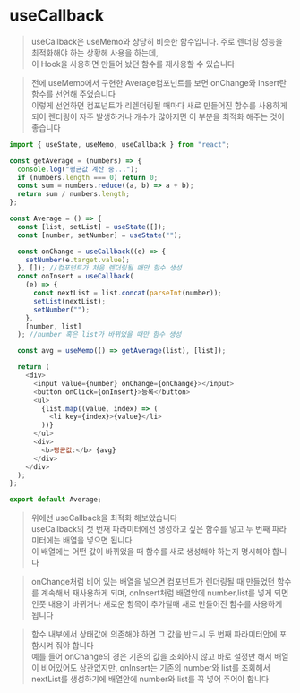 # useCallback
>useCallback은 useMemo와 상당히 비슷한 함수입니다. 주로 렌더링 성능을 최적화해야 하는 상황헤 사용을 하는데,  
>이 Hook을 사용하면 만들어 놨던 함수를 재사용할 수 있습니다
  
>전에 useMemo에서 구현한 Average컴포넌트를 보면 onChange와 Insert란 함수를 선언해 주었습니다  
>이렇게 선언하면 컴포넌트가 리렌더링될 때마다 새로 만들어진 함수를 사용하게 되어 렌더링이 자주 발생하거나 개수가 많아지면 이 부분을 최적화 해주는 것이 좋습니다  
```javascript
import { useState, useMemo, useCallback } from "react";

const getAverage = (numbers) => {
  console.log("평균값 계산 중...");
  if (numbers.length === 0) return 0;
  const sum = numbers.reduce((a, b) => a + b);
  return sum / numbers.length;
};

const Average = () => {
  const [list, setList] = useState([]);
  const [number, setNumber] = useState("");

  const onChange = useCallback((e) => {
    setNumber(e.target.value);
  }, []); //컴포넌트가 처음 렌더링될 때만 함수 생성
  const onInsert = useCallback(
    (e) => {
      const nextList = list.concat(parseInt(number));
      setList(nextList);
      setNumber("");
    },
    [number, list]
  ); //number 혹은 list가 바뀌었을 때만 함수 생성

  const avg = useMemo(() => getAverage(list), [list]);

  return (
    <div>
      <input value={number} onChange={onChange}></input>
      <button onClick={onInsert}>등록</button>
      <ul>
        {list.map((value, index) => (
          <li key={index}>{value}</li>
        ))}
      </ul>
      <div>
        <b>평균값:</b> {avg}
      </div>
    </div>
  );
};

export default Average;
```
>위에선 useCallback을 최적화 해보았습니다  
>useCallback의 첫 번재 파라미터에선 생성하고 싶은 함수를 넣고 두 번째 파라미터에는 배열을 넣으면 됩니다  
>이 배열에는 어떤 값이 바뀌었을 때 함수를 새로 생성해야 하는지 명시해야 합니다  
  
>onChange처럼 비어 있는 배열을 넣으면 컴포넌트가 렌더링될 때 만들었던 함수를 계속해서 재사용하게 되며, onInsert처럼 배열안에 number,list를 넣게 되면 인풋 내용이 바뀌거나 새로운 항목이 추가될때 새로 만들어진 함수를 사용하게 됩니다
    
>함수 내부에서 상태값에 의존해야 하면 그 값을 반드시 두 번째 파라미터안에 포함시켜 줘야 합니다  
>예를 들어 onChange의 경은 기존의 값을 조회하지 않고 바로 설정만 해서 배열이 비어있어도 상관없지만, onInsert는 기존의 number와 list를 조회해서 nextList를 생성하기에 배열안에 number와 list를 꼭 넣어 주어야 합니다
